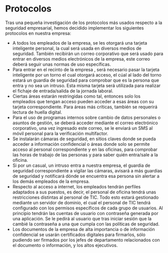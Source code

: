 # Protocolos

Tras una pequeña investigación de los protocolos más usados respecto a la seguridad empresarial, hemos decidido implementar los siguientes protocolos en nuestra empresa:

- A todos los empleados de la empresa, se les otorgará una tarjeta inteligente personal, la cual será usada en diversos medios de seguridad. También recibirán un correo corporativo que será usado para entrar en diversos medios electrónicos de la empresa, este correo deberá seguir unas normas de uso específicas.
- Para entrar en el recinto de la empresa , será necesario pasar la tarjeta inteligente por un torno el cual otorgará acceso, el cúal al lado del torno estará un guardia de seguridad para comprobar que es la persona que entra y no sea un intruso. Esta misma tarjeta será utilizada para realizar el fichaje de entrada/salida de la jornada laboral.
- Ciertas áreas estarán restringidas como tal, entonces solo los empleados que tengan acceso pueden acceder a esas áreas con su tarjeta correspondiente. Para áreas más críticas, también se requerirá lectura de huella digital.
- Para el uso de programas internos sobre cambio de datos personales o asuntos de gestión, se deberá acceder mediante el correo electrónico corporativo, una vez ingresado este correo, se le enviará un SMS al móvil personal para la verificación multifactor.
- Se instalarán cámaras de seguridad, en sitios claves donde se pueda acceder a información confidencial o áreas donde solo se permite acceso al personal correspondiente y en las oficinas, para comprobar las horas de trabajo de las personas y para saber quién entra/sale a la oficina.
- Si por un casual, un intruso entra a nuestra empresa, el guardia de seguridad correspondiente a vigilar las cámaras, avisará a más guardias de seguridad y notificará dónde se encuentra esa persona sin alertar a los demás empleados de la empresa.
- Respecto al acceso a internet, los empleados tendrán perfiles adaptados a sus puestos, es decir, el personal de oficina tendrá unas restricciones distintas al personal de TIC. Todo esto estará gestionado mediante un servidor de dominio, el cual el personal de TIC tendrá configurado con los permisos específicos de cada grupo de usuarios. Al principio tendrán las cuentas de usuario con contraseña generada por una aplicación. Se le pedirá al usuario que tras iniciar sesión que la cambié la contraseña a una que cumpla con las políticas de seguridad.
- Los documentos de la empresa de alta importancia o de información confidencial se usarán certificados digitales para firmarlos, sólo pudiendo ser firmados por los jefes de departamento relacionados con el documento o información, y los altos ejecutivos. 
